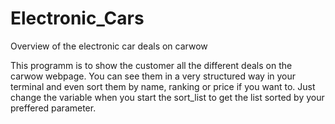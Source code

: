 # Electronic_Cars
Overview of the electronic car deals on carwow

This programm is to show the customer all the different deals on the carwow webpage. 
You can see them in a very structured way in your terminal and even sort them by name, ranking or price if you want to. 
Just change the variable when you start the sort_list to get the list sorted by your preffered parameter.

